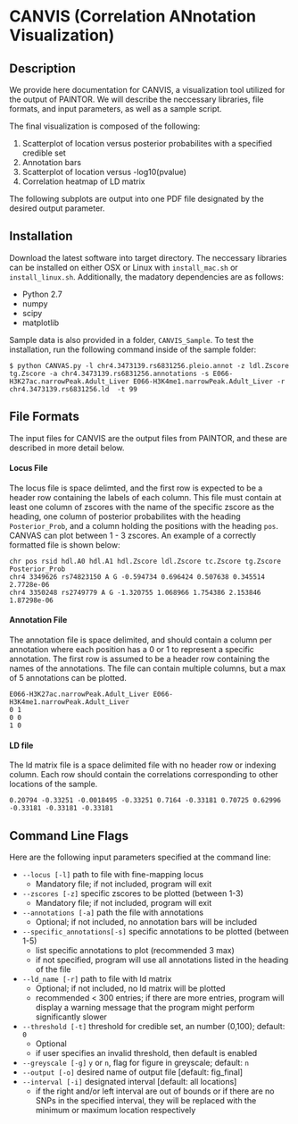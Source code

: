 # CANVIS (Correlation ANnotation Visualization)

## Description
We provide here documentation for CANVIS, a visualization tool utilized for the output of PAINTOR. We will describe the  neccessary libraries, file formats, and input parameters, as well as a sample script. 

The final visualization is composed of the following:

1. Scatterplot of location versus posterior probabilites with a specified credible set
2. Annotation bars
3. Scatterplot of location versus -log10(pvalue)   
4. Correlation heatmap of LD matrix 

The following subplots are output into one PDF file designated by the  desired output parameter. 

## Installation
Download the latest software into target directory. The neccessary libraries can be installed on either OSX or Linux with `install_mac.sh` or `install_linux.sh`. Additionally, the madatory dependencies are as follows:

- Python 2.7
- numpy
- scipy
- matplotlib

Sample data is also provided in a folder, `CANVIS_Sample`. To test the installation, run the following command inside of the sample folder:

```
$ python CANVAS.py -l chr4.3473139.rs6831256.pleio.annot -z ldl.Zscore tg.Zscore -a chr4.3473139.rs6831256.annotations -s E066-H3K27ac.narrowPeak.Adult_Liver E066-H3K4me1.narrowPeak.Adult_Liver -r chr4.3473139.rs6831256.ld  -t 99

```

## File Formats
The input files for CANVIS are the output files from PAINTOR, and these are described in more detail below. 

#### Locus File
The locus file is space delimted, and the first row is expected to be a header row containing the labels of each column. This file must contain at least one column of zscores with the name of the specific zscore as the heading, one column of posterior probabilites with the heading `Posterior_Prob`, and a column holding the positions with the heading `pos`. CANVAS can plot between 1 - 3 zscores. An example of a correctly formatted file is shown below: 

```
chr pos rsid hdl.A0 hdl.A1 hdl.Zscore ldl.Zscore tc.Zscore tg.Zscore Posterior_Prob
chr4 3349626 rs74823150 A G -0.594734 0.696424 0.507638 0.345514 2.7728e-06
chr4 3350248 rs2749779 A G -1.320755 1.068966 1.754386 2.153846 1.87298e-06

```
#### Annotation File
The annotation file is space delimited, and should contain a column per annotation where each position has a 0 or 1 to represent a specific annotation. The first row is assumed to be a header row containing the names of the annotations. The file can contain multiple columns, but a max of 5 annotations can be plotted. 

```
E066-H3K27ac.narrowPeak.Adult_Liver E066-H3K4me1.narrowPeak.Adult_Liver
0 1
0 0
1 0
```
#### LD file
The ld matrix file is a space delimited file with no header row or indexing column. Each row should contain the correlations corresponding to other locations of the sample. 

```
0.20794 -0.33251 -0.0018495 -0.33251 0.7164 -0.33181 0.70725 0.62996 -0.33181 -0.33181 -0.33181
```

## Command Line Flags  
Here are the following input parameters specified at the command line: 

- `--locus [-l]` path to file with fine-mapping locus
	- Mandatory file; if not included, program will exit
- `--zscores [-z]` specific zscores to be plotted (between 1-3)
	- Mandatory file; if not included, program will exit
- `--annotations [-a]` path the file with annotations 
	- Optional; if not included, no annotation bars will be included
- `--specific_annotations[-s]` specific annotations to be plotted (between 1-5)
	- list specific annotations to plot (recommended 3 max)
	- if not specified, program will use all annotations listed in the heading of the file
- `--ld_name [-r]` path to file with ld matrix
	- Optional; if not included, no ld matrix will be plotted
	- recommended < 300 entries; if there are more entries, program will display a warning message that the program might perform significantly slower
- `--threshold [-t]` threshold for credible set, an number (0,100); default: `0`
	- Optional
	- if user specifies an invalid threshold, then default is enabled
- `--greyscale [-g]` `y` or `n`, flag for figure in greyscale; default: `n`
- `--output [-o]` desired name of output file [default: fig_final]
- `--interval [-i]` designated interval [default: all locations]
	- if the right and/or left interval are out of bounds or if there are no SNPs in the specified interval, they will be replaced with the minimum or maximum location respectively






